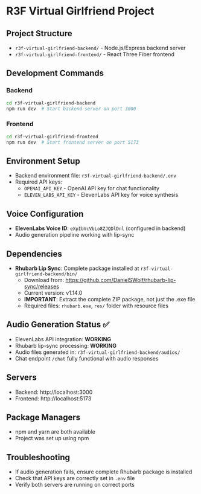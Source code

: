 # R3F Virtual Girlfriend Project

## Project Structure
- `r3f-virtual-girlfriend-backend/` - Node.js/Express backend server
- `r3f-virtual-girlfriend-frontend/` - React Three Fiber frontend

## Development Commands

### Backend
```bash
cd r3f-virtual-girlfriend-backend
npm run dev  # Start backend server on port 3000
```

### Frontend
```bash
cd r3f-virtual-girlfriend-frontend
npm run dev  # Start frontend server on port 5173
```

## Environment Setup
- Backend environment file: `r3f-virtual-girlfriend-backend/.env`
- Required API keys:
  - `OPENAI_API_KEY` - OpenAI API key for chat functionality
  - `ELEVEN_LABS_API_KEY` - ElevenLabs API key for voice synthesis

## Voice Configuration
- **ElevenLabs Voice ID**: `eXpIbVcVbLo8ZJQDlDnl` (configured in backend)
- Audio generation pipeline working with lip-sync

## Dependencies
- **Rhubarb Lip Sync**: Complete package installed at `r3f-virtual-girlfriend-backend/bin/`
  - Download from: https://github.com/DanielSWolf/rhubarb-lip-sync/releases
  - Current version: v1.14.0
  - **IMPORTANT**: Extract the complete ZIP package, not just the .exe file
  - Required files: `rhubarb.exe`, `res/` folder with resource files

## Audio Generation Status ✅
- ElevenLabs API integration: **WORKING**
- Rhubarb lip-sync processing: **WORKING**
- Audio files generated in: `r3f-virtual-girlfriend-backend/audios/`
- Chat endpoint `/chat` fully functional with audio responses

## Servers
- Backend: http://localhost:3000
- Frontend: http://localhost:5173

## Package Managers
- npm and yarn are both available
- Project was set up using npm

## Troubleshooting
- If audio generation fails, ensure complete Rhubarb package is installed
- Check that API keys are correctly set in `.env` file
- Verify both servers are running on correct ports